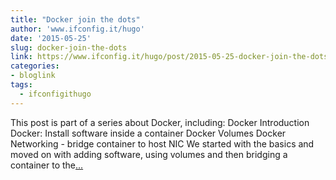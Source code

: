```yaml
---
title: "Docker join the dots"
author: 'www.ifconfig.it/hugo'
date: '2015-05-25'
slug: docker-join-the-dots
link: https://www.ifconfig.it/hugo/post/2015-05-25-docker-join-the-dots/
categories:
- bloglink
tags:
  - ifconfigithugo
---
```


This post is part of a series about Docker, including: Docker Introduction Docker: Install software inside a container Docker Volumes Docker Networking - bridge container to host NIC We started with the basics and moved on with adding software, using volumes and then bridging a container to the[... <i class="fas fa-external-link-alt"></i>](https://www.ifconfig.it/hugo/post/2015-05-25-docker-join-the-dots/)

